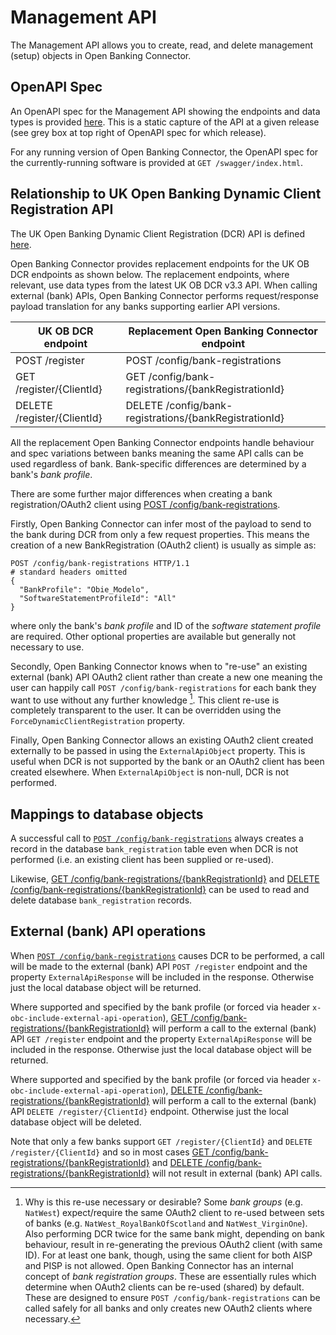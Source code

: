 # Management API

The Management API allows you to create, read, and delete management (setup) objects in Open Banking Connector.

## OpenAPI Spec

An OpenAPI spec for the Management API showing the endpoints and data types is provided [here](./openapi.md). This is a static capture of the API at a given release (see grey box at top right of OpenAPI spec for which release).

For any running version of Open Banking Connector, the OpenAPI spec for the currently-running software is provided at `GET /swagger/index.html`.

## Relationship to UK Open Banking Dynamic Client Registration API

The UK Open Banking Dynamic Client Registration (DCR) API is defined [here](https://openbankinguk.github.io/dcr-docs-pub/).

Open Banking Connector provides replacement endpoints for the UK OB DCR endpoints as shown below. The replacement endpoints, where relevant, use data types from the latest UK OB DCR v3.3 API. When calling external (bank) APIs, Open Banking Connector performs request/response payload translation for any banks supporting earlier API versions.

| UK OB DCR endpoint          | Replacement Open Banking Connector endpoint            |
|-----------------------------|--------------------------------------------------------|
| POST /register              | POST /config/bank-registrations                        |
| GET /register/{ClientId}    | GET /config/bank-registrations/{bankRegistrationId}    |
| DELETE /register/{ClientId} | DELETE /config/bank-registrations/{bankRegistrationId} |

All the replacement Open Banking Connector endpoints handle behaviour and spec variations between banks meaning the same API calls can be used regardless of bank. Bank-specific differences are determined by a bank's *bank profile*.

There are some further major differences when creating a bank registration/OAuth2 client using [POST /config/bank-registrations](./openapi.md).

Firstly, Open Banking Connector can infer most of the payload to send to the bank during DCR from only a few request properties. This means the creation of a new BankRegistration (OAuth2 client) is usually as simple as:
```http
POST /config/bank-registrations HTTP/1.1
# standard headers omitted
{
  "BankProfile": "Obie_Modelo",
  "SoftwareStatementProfileId": "All"
}
```
where only the bank's *bank profile* and ID of the *software statement profile* are required. Other optional properties are available but generally not necessary to use. 

Secondly, Open Banking Connector knows when to "re-use" an existing external (bank) API OAuth2 client rather than create a new one meaning the user can happily call `POST /config/bank-registrations` for each bank they want to use without any further knowledge [^1]. This client re-use is completely transparent to the user. It can be overridden using the `ForceDynamicClientRegistration` property.

Finally, Open Banking Connector allows an existing OAuth2 client created externally to be passed in using the `ExternalApiObject` property. This is useful when DCR is not supported by the bank or an OAuth2 client has been created elsewhere. When `ExternalApiObject` is non-null, DCR is not performed.

## Mappings to database objects

A successful call to [`POST /config/bank-registrations`](./openapi.md) always creates a record in the database `bank_registration` table even when DCR is not performed (i.e. an existing client has been supplied or re-used).

Likewise, [GET /config/bank-registrations/{bankRegistrationId}](./openapi.md) and [DELETE /config/bank-registrations/{bankRegistrationId}](./openapi.md) can be used to read and delete database `bank_registration` records. 

## External (bank) API operations

When [`POST /config/bank-registrations`](./openapi.md) causes DCR to be performed, a call will be made to the external (bank) API `POST /register` endpoint and the property `ExternalApiResponse` will be included in the response. Otherwise just the local database object will be returned.

Where supported and specified by the bank profile (or forced via header `x-obc-include-external-api-operation`), [GET /config/bank-registrations/{bankRegistrationId}](./openapi.md) will perform a call to the external (bank) API `GET /register` endpoint and the property `ExternalApiResponse` will be included in the response. Otherwise just the local database object will be returned.

Where supported and specified by the bank profile (or forced via header `x-obc-include-external-api-operation`), [DELETE /config/bank-registrations/{bankRegistrationId}](./openapi.md) will perform a call to the external (bank) API `DELETE /register/{ClientId}` endpoint. Otherwise just the local database object will be deleted.

Note that only a few banks support `GET /register/{ClientId}` and `DELETE /register/{ClientId}` and so in most cases [GET /config/bank-registrations/{bankRegistrationId}](./openapi.md) and [DELETE /config/bank-registrations/{bankRegistrationId}](./openapi.md) will not result in external (bank) API calls.

[^1]: Why is this re-use necessary or desirable? Some *bank groups* (e.g. `NatWest`) expect/require the same OAuth2 client to re-used between sets of banks (e.g. `NatWest_RoyalBankOfScotland` and `NatWest_VirginOne`). Also performing DCR twice for the same bank might, depending on bank behaviour, result in re-generating the previous OAuth2 client (with same ID). For at least one bank, though, using the same client for both AISP and PISP is not allowed. Open Banking Connector has an internal concept of *bank registration groups*. These are essentially rules which determine when OAuth2 clients can be re-used (shared) by default. These are designed to ensure `POST /config/bank-registrations` can be called safely for all banks and only creates new OAuth2 clients where necessary.

